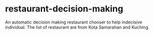 # restaurant-decision-making
An automatic decision making restaurant chooser to help indecisive individual. The list of restaurant are from Kota Samarahan and Kuching. 

